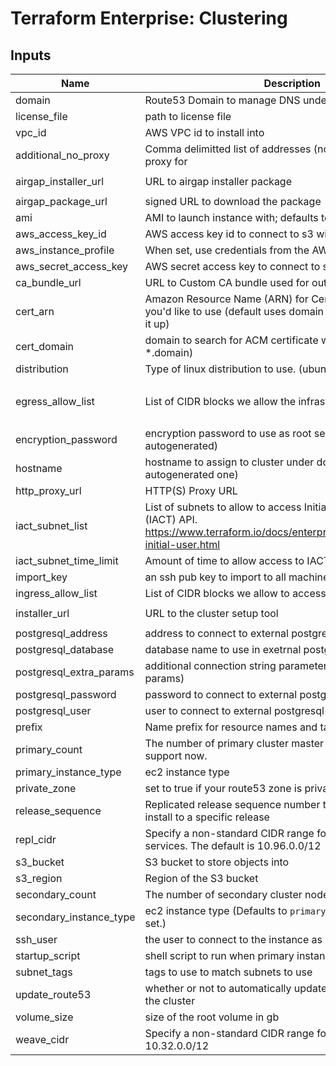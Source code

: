 # Terraform Enterprise: Clustering

## Inputs

| Name | Description | Type | Default | Required |
|------|-------------|------|---------|:-----:|
| domain | Route53 Domain to manage DNS under | `string` | n/a | yes |
| license\_file | path to license file | `string` | n/a | yes |
| vpc\_id | AWS VPC id to install into | `string` | n/a | yes |
| additional\_no\_proxy | Comma delimitted list of addresses (no spaces) to not use the proxy for | `string` | `""` | no |
| airgap\_installer\_url | URL to airgap installer package | `string` | `"https://s3.amazonaws.com/replicated-airgap-work/replicated__docker__kubernetes.tar.gz"` | no |
| airgap\_package\_url | signed URL to download the package | `string` | `""` | no |
| ami | AMI to launch instance with; defaults to latest Ubuntu Xenial | `string` | `""` | no |
| aws\_access\_key\_id | AWS access key id to connect to s3 with | `string` | `""` | no |
| aws\_instance\_profile | When set, use credentials from the AWS instance profile | `bool` | `false` | no |
| aws\_secret\_access\_key | AWS secret access key to connect to s3 with | `string` | `""` | no |
| ca\_bundle\_url | URL to Custom CA bundle used for outgoing connections | `string` | `"none"` | no |
| cert\_arn | Amazon Resource Name (ARN) for Certificate in the ACM you'd like to use (default uses domain or cert\_domain to look it up) | `string` | `""` | no |
| cert\_domain | domain to search for ACM certificate with (default is *.domain) | `string` | `""` | no |
| distribution | Type of linux distribution to use. (ubuntu or rhel) | `string` | `"ubuntu"` | no |
| egress\_allow\_list | List of CIDR blocks we allow the infrastructyre to access | `set(string)` | <pre>[<br>  "0.0.0.0/0"<br>]</pre> | no |
| encryption\_password | encryption password to use as root secret (default is autogenerated) | `string` | `""` | no |
| hostname | hostname to assign to cluster under domain (default is autogenerated one) | `string` | `""` | no |
| http\_proxy\_url | HTTP(S) Proxy URL | `string` | `""` | no |
| iact\_subnet\_list | List of subnets to allow to access Initial Admin Creation Token (IACT) API. https://www.terraform.io/docs/enterprise/private/automating-initial-user.html | `string` | `""` | no |
| iact\_subnet\_time\_limit | Amount of time to allow access to IACT API after initial boot | `string` | `""` | no |
| import\_key | an ssh pub key to import to all machines | `string` | `""` | no |
| ingress\_allow\_list | List of CIDR blocks we allow to access the infrastructure | `set(string)` | `[]` | no |
| installer\_url | URL to the cluster setup tool | `string` | `"https://install.terraform.io/installer/ptfe-0.1.zip"` | no |
| postgresql\_address | address to connect to external postgresql database at | `string` | `""` | no |
| postgresql\_database | database name to use in exetrnal postgresql database | `string` | `""` | no |
| postgresql\_extra\_params | additional connection string parameters (must be url query params) | `string` | `""` | no |
| postgresql\_password | password to connect to external postgresql database as | `string` | `""` | no |
| postgresql\_user | user to connect to external postgresql database as | `string` | `""` | no |
| prefix | Name prefix for resource names and tags | `string` | `"tfe"` | no |
| primary\_count | The number of primary cluster master nodes to run, only 3 support now. | `string` | `3` | no |
| primary\_instance\_type | ec2 instance type | `string` | `"m4.xlarge"` | no |
| private\_zone | set to true if your route53 zone is private | `string` | `false` | no |
| release\_sequence | Replicated release sequence number to install - this locks the install to a specific release | `string` | `""` | no |
| repl\_cidr | Specify a non-standard CIDR range for the replicated services. The default is 10.96.0.0/12 | `string` | `""` | no |
| s3\_bucket | S3 bucket to store objects into | `string` | `""` | no |
| s3\_region | Region of the S3 bucket | `string` | `""` | no |
| secondary\_count | The number of secondary cluster nodes to run | `string` | `5` | no |
| secondary\_instance\_type | ec2 instance type (Defaults to `primary_instance_type` if not set.) | `string` | `""` | no |
| ssh\_user | the user to connect to the instance as | `string` | `""` | no |
| startup\_script | shell script to run when primary instance boots the first time | `string` | `""` | no |
| subnet\_tags | tags to use to match subnets to use | `map(string)` | `{}` | no |
| update\_route53 | whether or not to automatically update route53 records for the cluster | `string` | `true` | no |
| volume\_size | size of the root volume in gb | `string` | `"100"` | no |
| weave\_cidr | Specify a non-standard CIDR range for weave. The default is 10.32.0.0/12 | `string` | `""` | no |

